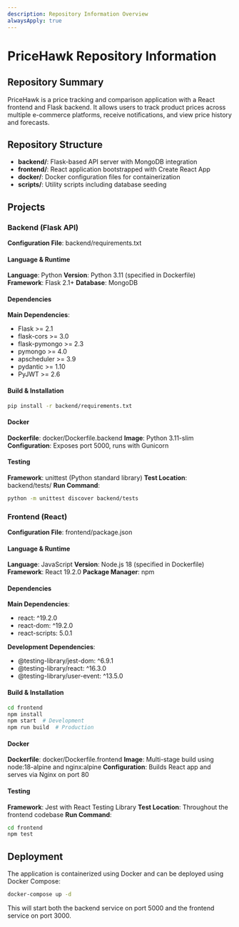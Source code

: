 ```yaml
---
description: Repository Information Overview
alwaysApply: true
---
```


# PriceHawk Repository Information

## Repository Summary
PriceHawk is a price tracking and comparison application with a React frontend and Flask backend. It allows users to track product prices across multiple e-commerce platforms, receive notifications, and view price history and forecasts.

## Repository Structure
- **backend/**: Flask-based API server with MongoDB integration
- **frontend/**: React application bootstrapped with Create React App
- **docker/**: Docker configuration files for containerization
- **scripts/**: Utility scripts including database seeding

## Projects

### Backend (Flask API)
**Configuration File**: backend/requirements.txt

#### Language & Runtime
**Language**: Python
**Version**: Python 3.11 (specified in Dockerfile)
**Framework**: Flask 2.1+
**Database**: MongoDB

#### Dependencies
**Main Dependencies**:
- Flask >= 2.1
- flask-cors >= 3.0
- flask-pymongo >= 2.3
- pymongo >= 4.0
- apscheduler >= 3.9
- pydantic >= 1.10
- PyJWT >= 2.6

#### Build & Installation
```bash
pip install -r backend/requirements.txt
```

#### Docker
**Dockerfile**: docker/Dockerfile.backend
**Image**: Python 3.11-slim
**Configuration**: Exposes port 5000, runs with Gunicorn

#### Testing
**Framework**: unittest (Python standard library)
**Test Location**: backend/tests/
**Run Command**:
```bash
python -m unittest discover backend/tests
```

### Frontend (React)
**Configuration File**: frontend/package.json

#### Language & Runtime
**Language**: JavaScript
**Version**: Node.js 18 (specified in Dockerfile)
**Framework**: React 19.2.0
**Package Manager**: npm

#### Dependencies
**Main Dependencies**:
- react: ^19.2.0
- react-dom: ^19.2.0
- react-scripts: 5.0.1

**Development Dependencies**:
- @testing-library/jest-dom: ^6.9.1
- @testing-library/react: ^16.3.0
- @testing-library/user-event: ^13.5.0

#### Build & Installation
```bash
cd frontend
npm install
npm start  # Development
npm run build  # Production
```

#### Docker
**Dockerfile**: docker/Dockerfile.frontend
**Image**: Multi-stage build using node:18-alpine and nginx:alpine
**Configuration**: Builds React app and serves via Nginx on port 80

#### Testing
**Framework**: Jest with React Testing Library
**Test Location**: Throughout the frontend codebase
**Run Command**:
```bash
cd frontend
npm test
```

## Deployment
The application is containerized using Docker and can be deployed using Docker Compose:

```bash
docker-compose up -d
```

This will start both the backend service on port 5000 and the frontend service on port 3000.